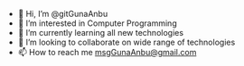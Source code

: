 - 👋 Hi, I’m @gitGunaAnbu
- 👀 I’m interested in Computer Programming
- 🌱 I’m currently learning all new technologies
- 💞️ I’m looking to collaborate on wide range of technologies
- 📫 How to reach me msgGunaAnbu@gmail.com

<!---
gitGunaAnbu/gitGunaAnbu is a ✨ special ✨ repository because its `README.md` (this file) appears on your GitHub profile.
You can click the Preview link to take a look at your changes.
--->
